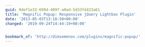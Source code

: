 ```yaml
---
guid: 9def1e33-699d-409f-a0ad-5d33fd423a61
title: 'Magnific Popup: Responsive jQuery Lightbox Plugin'
date: '2013-05-03T13:18:50+00:00'
changed: '2019-09-24T14:44:19+00:00'


bookmark_of: 'http://dimsemenov.com/plugins/magnific-popup/'
---
```




